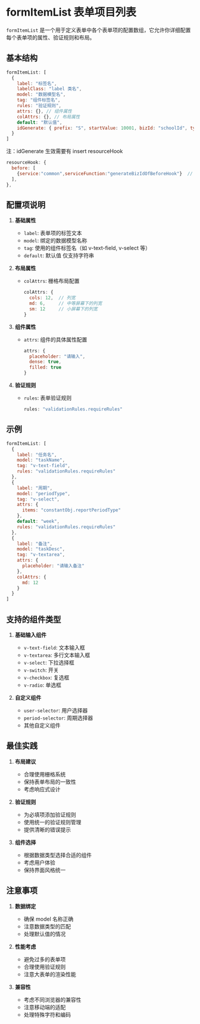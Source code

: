 # formItemList 表单项目列表

`formItemList` 是一个用于定义表单中各个表单项的配置数组，它允许你详细配置每个表单项的属性、验证规则和布局。

## 基本结构

```javascript
formItemList: [
  {
    label: "标签名",
    labelClass: "label 类名", 
    model: "数据模型名",
    tag: "组件标签名",
    rules: "验证规则",
    attrs: {}, // 组件属性
    colAttrs: {}, // 布局属性
    default: "默认值",
    idGenerate: { prefix: "S", startValue: 10001, bizId: "schoolId", type: "idSequence" }, // bizSequence | idSequence
  }
]
```

注：idGenerate 生效需要有 insert resourceHook

```js
resourceHook: { 
  before: [
    {service:"common",serviceFunction:"generateBizIdOfBeforeHook"}  // 默认创建 common service
  ], 
},
```

## 配置项说明

1. **基础属性**

   - `label`: 表单项的标签文本
   - `model`: 绑定的数据模型名称
   - `tag`: 使用的组件标签名（如 v-text-field, v-select 等）
   - `default`: 默认值 仅支持字符串
2. **布局属性**

   - `colAttrs`: 栅格布局配置
     ```javascript
     colAttrs: { 
       cols: 12,  // 列宽
       md: 6,     // 中等屏幕下的列宽
       sm: 12     // 小屏幕下的列宽
     }
     ```
3. **组件属性**

   - `attrs`: 组件的具体属性配置
     ```javascript
     attrs: {
       placeholder: "请输入",
       dense: true,
       filled: true
     }
     ```
4. **验证规则**

   - `rules`: 表单验证规则
     ```javascript
     rules: "validationRules.requireRules"
     ```

## 示例

```javascript
formItemList: [
  {
    label: "任务名",
    model: "taskName",
    tag: "v-text-field",
    rules: "validationRules.requireRules"
  },
  {
    label: "周期",
    model: "periodType",
    tag: "v-select",
    attrs: { 
      items: "constantObj.reportPeriodType" 
    },
    default: "week",
    rules: "validationRules.requireRules"
  },
  {
    label: "备注",
    model: "taskDesc",
    tag: "v-textarea",
    attrs: { 
      placeholder: "请输入备注" 
    },
    colAttrs: { 
      md: 12 
    }
  }
]
```

## 支持的组件类型

1. **基础输入组件**

   - `v-text-field`: 文本输入框
   - `v-textarea`: 多行文本输入框
   - `v-select`: 下拉选择框
   - `v-switch`: 开关
   - `v-checkbox`: 复选框
   - `v-radio`: 单选框
2. **自定义组件**

   - `user-selector`: 用户选择器
   - `period-selector`: 周期选择器
   - 其他自定义组件

## 最佳实践

1. **布局建议**

   - 合理使用栅格系统
   - 保持表单布局的一致性
   - 考虑响应式设计
2. **验证规则**

   - 为必填项添加验证规则
   - 使用统一的验证规则管理
   - 提供清晰的错误提示
3. **组件选择**

   - 根据数据类型选择合适的组件
   - 考虑用户体验
   - 保持界面风格统一

## 注意事项

1. **数据绑定**

   - 确保 model 名称正确
   - 注意数据类型的匹配
   - 处理默认值的情况
2. **性能考虑**

   - 避免过多的表单项
   - 合理使用验证规则
   - 注意大表单的渲染性能
3. **兼容性**

   - 考虑不同浏览器的兼容性
   - 注意移动端的适配
   - 处理特殊字符和编码

